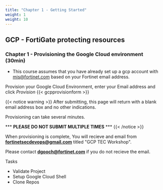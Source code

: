 ```yaml
---
title: "Chapter 1 - Getting Started"
weight: 1
weight: 10
---
```


## GCP - FortiGate protecting resources

### Chapter 1 - Provisioning the Google Cloud environment (30min)

* This course assumes that you have already set up a gcp account with mis@fortinet.com based on your Fortinet email address.

Provision your Google Cloud Environment, enter your Email address and click _Provision_
{{< gcpprovisionform >}}

{{< notice warning >}} After submitting, this page will return with a blank email address box and no other indications.

Provisioning can take several minutes.

\*\*\* __PLEASE DO NOT SUBMIT MULTIPLE TIMES__ \*\*\*  {{< /notice >}}

When provisioning is complete, You will recieve and email from  **fortinetsecdevops@gmail.com** titled "GCP TEC Workshop".

Please contact **dgooch@fortinet.com** if you do not recieve the email. 





Tasks

* Validate Project
* Setup Google Cloud Shell
* Clone Repos